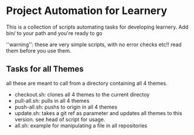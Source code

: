 
Project Automation for Learnery
===============================

This is a collection of scripts automating tasks for developing learnery.
Add bin/ to your path and you're ready to go

''warning'': these are very simple scripts, with no error checks etc!!
read them before you use them.

Tasks for all Themes
---------------------

all these are meant to call from a directory containing all 4 themes.

* checkout.sh: clones all 4 themes to the current directoy
* pull-all.sh: pulls in all 4 themes
* push-all.sh: pushs to origin in all 4 themes
* update.sh: takes a git ref as parameter and updates all themes to this version. see head of script for usage.
* all.sh: example for manipulating a file in all repositories
